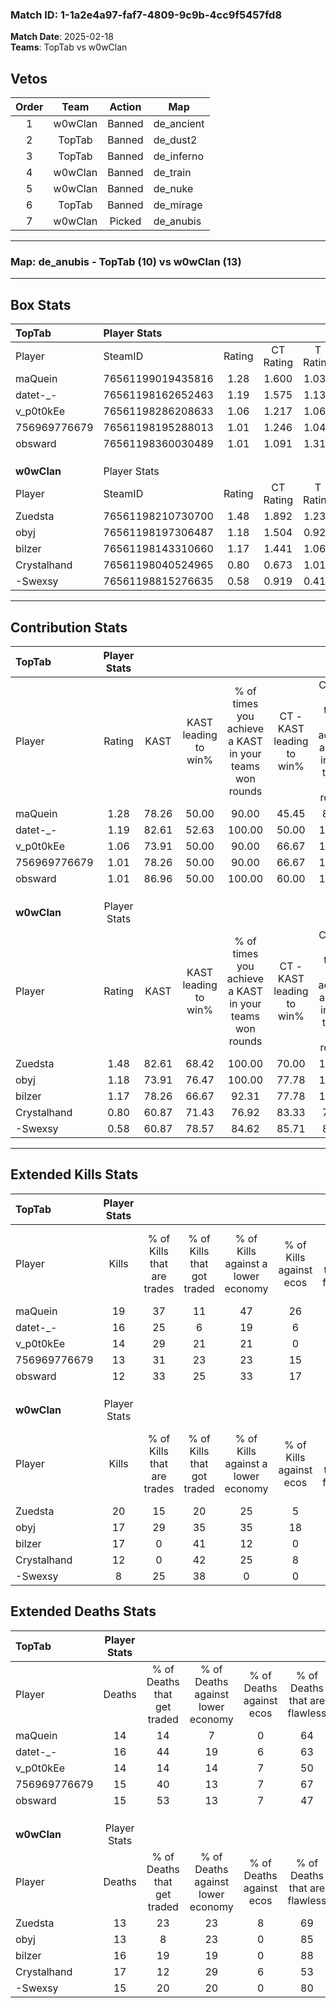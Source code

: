 ### Match ID: 1-1a2e4a97-faf7-4809-9c9b-4cc9f5457fd8  
**Match Date**: 2025-02-18  
**Teams**: TopTab vs w0wClan  

## Vetos  

| Order | Team | Action | Map |
| :---: | :--: | :----: | --- |
| 1 | w0wClan | Banned | de_ancient |
| 2 | TopTab | Banned | de_dust2 |
| 3 | TopTab | Banned | de_inferno |
| 4 | w0wClan | Banned | de_train |
| 5 | w0wClan | Banned | de_nuke |
| 6 | TopTab | Banned | de_mirage |
| 7 | w0wClan | Picked | de_anubis |

---  

### **Map**: de_anubis - TopTab (10) vs w0wClan (13)  
---  

## Box Stats  

| **TopTab**   | Player Stats      |        |           |          |       |       |       |         |        |      |     |
| :- | :- | :-: | :-: | :-: | :-: | :-: | :-: | :-: | :-: | :-: | :-: |
| Player       | SteamID           | Rating | CT Rating | T Rating | KAST  |  ADR  | Kills | Assists | Deaths | K/D  | HS% |
| maQuein      | 76561199019435816 |  1.28  |   1.600   |  1.036   | 78.26 | 76.1  |  19   |    4    |   14   | 1.36 | 36  |
| datet-_-     | 76561198162652463 |  1.19  |   1.575   |  1.132   | 82.61 | 83.4  |  16   |    7    |   16   | 1.00 | 68  |
| v_p0t0kEe    | 76561198286208633 |  1.06  |   1.217   |  1.062   | 73.91 | 73.6  |  14   |    4    |   14   | 1.00 | 71  |
| 756969776679 | 76561198195288013 |  1.01  |   1.246   |  1.044   | 78.26 | 63.8  |  13   |    7    |   15   | 0.87 | 53  |
| obsward      | 76561198360030489 |  1.01  |   1.091   |  1.317   | 86.96 | 58.7  |  12   |    6    |   15   | 0.80 | 83  |
|              |                   |        |           |          |       |       |       |         |        |      |     |
|              |                   |        |           |          |       |       |       |         |        |      |     |
|              |                   |        |           |          |       |       |       |         |        |      |     |
| **w0wClan**  | Player Stats      |        |           |          |       |       |       |         |        |      |     |
| Player       | SteamID           | Rating | CT Rating | T Rating | KAST  |  ADR  | Kills | Assists | Deaths | K/D  | HS% |
| Zuedsta      | 76561198210730700 |  1.48  |   1.892   |  1.235   | 82.61 | 102.4 |  20   |    8    |   13   | 1.54 | 55  |
| obyj         | 76561198197306487 |  1.18  |   1.504   |  0.927   | 73.91 | 72.7  |  17   |    2    |   13   | 1.31 | 64  |
| bilzer       | 76561198143310660 |  1.17  |   1.441   |  1.062   | 78.26 | 79.9  |  17   |    4    |   16   | 1.06 | 29  |
| Crystalhand  | 76561198040524965 |  0.80  |   0.673   |  1.015   | 60.87 | 67.5  |  12   |    6    |   17   | 0.71 | 58  |
| -Swexsy      | 76561198815276635 |  0.58  |   0.919   |  0.410   | 60.87 | 37.6  |   8   |    1    |   15   | 0.53 | 37  |
---  

## Contribution Stats  

| **TopTab**   | Player Stats |       |                      |                                                        |                           |                                                             |                          |                                                            |
| :- | :-: | :-: | :-: | :-: | :-: | :-: | :-: | :-: |
| Player       |    Rating    | KAST  | KAST leading to win% | % of times you achieve a KAST in your teams won rounds | CT - KAST leading to win% | CT - % of times you achieve a KAST in your teams won rounds | T - KAST leading to win% | T - % of times you achieve a KAST in your teams won rounds |
| maQuein      |     1.28     | 78.26 |        50.00         |                         90.00                          |           45.45           |                            83.33                            |          57.14           |                           100.00                           |
| datet-_-     |     1.19     | 82.61 |        52.63         |                         100.00                         |           50.00           |                           100.00                            |          57.14           |                           100.00                           |
| v_p0t0kEe    |     1.06     | 73.91 |        50.00         |                         90.00                          |           66.67           |                           100.00                            |          33.33           |                           75.00                            |
| 756969776679 |     1.01     | 78.26 |        50.00         |                         90.00                          |           66.67           |                           100.00                            |          33.33           |                           75.00                            |
| obsward      |     1.01     | 86.96 |        50.00         |                         100.00                         |           60.00           |                           100.00                            |          40.00           |                           100.00                           |
|              |              |       |                      |                                                        |                           |                                                             |                          |                                                            |
|              |              |       |                      |                                                        |                           |                                                             |                          |                                                            |
|              |              |       |                      |                                                        |                           |                                                             |                          |                                                            |
| **w0wClan**  | Player Stats |       |                      |                                                        |                           |                                                             |                          |                                                            |
| Player       |    Rating    | KAST  | KAST leading to win% | % of times you achieve a KAST in your teams won rounds | CT - KAST leading to win% | CT - % of times you achieve a KAST in your teams won rounds | T - KAST leading to win% | T - % of times you achieve a KAST in your teams won rounds |
| Zuedsta      |     1.48     | 82.61 |        68.42         |                         100.00                         |           70.00           |                           100.00                            |          66.67           |                           100.00                           |
| obyj         |     1.18     | 73.91 |        76.47         |                         100.00                         |           77.78           |                           100.00                            |          75.00           |                           100.00                           |
| bilzer       |     1.17     | 78.26 |        66.67         |                         92.31                          |           77.78           |                           100.00                            |          55.56           |                           83.33                            |
| Crystalhand  |     0.80     | 60.87 |        71.43         |                         76.92                          |           83.33           |                            71.43                            |          62.50           |                           83.33                            |
| -Swexsy      |     0.58     | 60.87 |        78.57         |                         84.62                          |           85.71           |                            85.71                            |          71.43           |                           83.33                            |
---  

## Extended Kills Stats  

| **TopTab**   | Player Stats |                            |                            |                                    |                         |                              |                                 |                                       |                    |           |
| :- | :-: | :-: | :-: | :-: | :-: | :-: | :-: | :-: | :-: | :-: |
| Player       |    Kills     | % of Kills that are trades | % of Kills that got traded | % of Kills against a lower economy | % of Kills against ecos | % of Kills that are flawless | % of Kills that are close duels | % of Kills that are assisted by flash | Pistol Round Kills | AWP Kills |
| maQuein      |      19      |             37             |             11             |                 47                 |           26            |              79              |               11                |                   5                   |         1          |     8     |
| datet-_-     |      16      |             25             |             6              |                 19                 |            6            |              69              |                6                |                  13                   |         4          |     0     |
| v_p0t0kEe    |      14      |             29             |             21             |                 21                 |            0            |              86              |                0                |                   7                   |         1          |     0     |
| 756969776679 |      13      |             31             |             23             |                 23                 |           15            |              77              |                8                |                   0                   |         0          |     0     |
| obsward      |      12      |             33             |             25             |                 33                 |           17            |              58              |                0                |                   8                   |         0          |     0     |
|              |              |                            |                            |                                    |                         |                              |                                 |                                       |                    |           |
|              |              |                            |                            |                                    |                         |                              |                                 |                                       |                    |           |
|              |              |                            |                            |                                    |                         |                              |                                 |                                       |                    |           |
| **w0wClan**  | Player Stats |                            |                            |                                    |                         |                              |                                 |                                       |                    |           |
| Player       |    Kills     | % of Kills that are trades | % of Kills that got traded | % of Kills against a lower economy | % of Kills against ecos | % of Kills that are flawless | % of Kills that are close duels | % of Kills that are assisted by flash | Pistol Round Kills | AWP Kills |
| Zuedsta      |      20      |             15             |             20             |                 25                 |            5            |              70              |                0                |                  10                   |         3          |     0     |
| obyj         |      17      |             29             |             35             |                 35                 |           18            |              53              |                0                |                   6                   |         0          |     0     |
| bilzer       |      17      |             0              |             41             |                 12                 |            0            |              47              |                6                |                   0                   |         1          |    10     |
| Crystalhand  |      12      |             0              |             42             |                 25                 |            8            |              58              |                0                |                   8                   |         0          |     0     |
| -Swexsy      |      8       |             25             |             38             |                 0                  |            0            |              63              |               13                |                   0                   |         3          |     0     |
## Extended Deaths Stats  

| **TopTab**   | Player Stats |                             |                                   |                          |                               |                            |                           |               |
| :- | :-: | :-: | :-: | :-: | :-: | :-: | :-: | :-: |
| Player       |    Deaths    | % of Deaths that get traded | % of Deaths against lower economy | % of Deaths against ecos | % of Deaths that are flawless | % of Deaths that are close | % of Deaths while blinded | Deaths to AWP |
| maQuein      |      14      |             14              |                 7                 |            0             |              64               |             0              |            14             |       3       |
| datet-_-     |      16      |             44              |                19                 |            6             |              63               |             0              |             6             |       1       |
| v_p0t0kEe    |      14      |             14              |                14                 |            7             |              50               |             0              |             0             |       2       |
| 756969776679 |      15      |             40              |                13                 |            7             |              67               |             7              |             7             |       3       |
| obsward      |      15      |             53              |                13                 |            7             |              47               |             7              |             0             |       1       |
|              |              |                             |                                   |                          |                               |                            |                           |               |
|              |              |                             |                                   |                          |                               |                            |                           |               |
|              |              |                             |                                   |                          |                               |                            |                           |               |
| **w0wClan**  | Player Stats |                             |                                   |                          |                               |                            |                           |               |
| Player       |    Deaths    | % of Deaths that get traded | % of Deaths against lower economy | % of Deaths against ecos | % of Deaths that are flawless | % of Deaths that are close | % of Deaths while blinded | Deaths to AWP |
| Zuedsta      |      13      |             23              |                23                 |            8             |              69               |             8              |             0             |       1       |
| obyj         |      13      |              8              |                23                 |            0             |              85               |             0              |             8             |       0       |
| bilzer       |      16      |             19              |                19                 |            0             |              88               |             6              |            13             |       2       |
| Crystalhand  |      17      |             12              |                29                 |            6             |              53               |             6              |             6             |       3       |
| -Swexsy      |      15      |             20              |                20                 |            0             |              80               |             7              |             7             |       2       |
